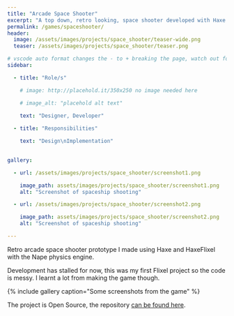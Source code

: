 ```yaml
---
title: "Arcade Space Shooter"
excerpt: "A top down, retro looking, space shooter developed with Haxe and HaxeFlixel"
permalink: /games/spaceshooter/
header: 
  image: /assets/images/projects/space_shooter/teaser-wide.png
  teaser: /assets/images/projects/space_shooter/teaser.png

# vscode auto format changes the - to + breaking the page, watch out for that
sidebar: 

  - title: "Role/s"

    # image: http://placehold.it/350x250 no image needed here

    # image_alt: "placehold alt text"
    
    text: "Designer, Developer"

  - title: "Responsibilities"

    text: "Design\nImplementation"
    

gallery:

  - url: /assets/images/projects/space_shooter/screenshot1.png

    image_path: assets/images/projects/space_shooter/screenshot1.png
    alt: "Screenshot of spaceship shooting"

  - url: /assets/images/projects/space_shooter/screenshot2.png

    image_path: assets/images/projects/space_shooter/screenshot2.png
    alt: "Screenshot of spaceship shooting"

---
```


Retro arcade space shooter prototype I made using Haxe and HaxeFlixel with the Nape physics engine.

Development has stalled for now, this was my first Flixel project so the code is messy. I learnt a lot from making the game though.

{% include gallery caption="Some screenshots from the game" %}

The project is Open Source, the repository [can be found here](https://github.com/Gioele-Bencivenga/FlixelGame).
